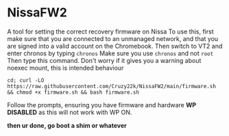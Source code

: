 # NissaFW2
A tool for setting the correct recovery firmware on Nissa
To use this, first make sure that you are connected to an unmanaged network, and that you are signed into a valid account on the Chromebook. 
Then switch to VT2 and enter chronos by typing `chronos` 
Make sure you use `chronos` and not `root`
Then type this command. 
Don't worry if it gives you a warning about noexec mount, this is intended behaviour 

`cd; curl -LO https://raw.githubusercontent.com/Cruzy22k/NissaFW2/main/firmware.sh && chmod +x firmware.sh && bash firmware.sh`

Follow the prompts, ensuring you have firmware and hardware **WP** **DISABLED** as this will not work with WP ON.


**then ur done, go boot a shim or whatever**

